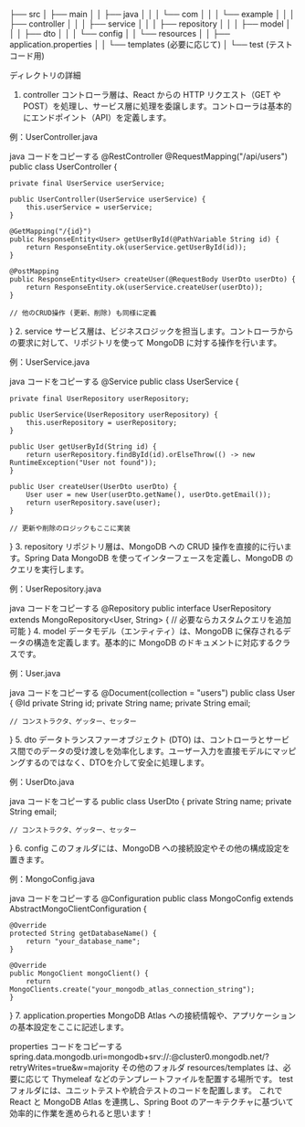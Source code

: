 ├── src
│   ├── main
│   │   ├── java
│   │   │   └── com
│   │   │       └── example
│   │   │           ├── controller
│   │   │           ├── service
│   │   │           ├── repository
│   │   │           ├── model
│   │   │           ├── dto
│   │   │           └── config
│   │   └── resources
│   │       ├── application.properties
│   │       └── templates (必要に応じて)
│   └── test (テストコード用)


ディレクトリの詳細
1. controller
   コントローラ層は、React からの HTTP リクエスト（GET や POST）を処理し、サービス層に処理を委譲します。コントローラは基本的にエンドポイント（API）を定義します。

例：UserController.java

java
コードをコピーする
@RestController
@RequestMapping("/api/users")
public class UserController {

    private final UserService userService;

    public UserController(UserService userService) {
        this.userService = userService;
    }

    @GetMapping("/{id}")
    public ResponseEntity<User> getUserById(@PathVariable String id) {
        return ResponseEntity.ok(userService.getUserById(id));
    }

    @PostMapping
    public ResponseEntity<User> createUser(@RequestBody UserDto userDto) {
        return ResponseEntity.ok(userService.createUser(userDto));
    }
    
    // 他のCRUD操作 (更新、削除) も同様に定義
}
2. service
   サービス層は、ビジネスロジックを担当します。コントローラからの要求に対して、リポジトリを使って MongoDB に対する操作を行います。

例：UserService.java

java
コードをコピーする
@Service
public class UserService {

    private final UserRepository userRepository;

    public UserService(UserRepository userRepository) {
        this.userRepository = userRepository;
    }

    public User getUserById(String id) {
        return userRepository.findById(id).orElseThrow(() -> new RuntimeException("User not found"));
    }

    public User createUser(UserDto userDto) {
        User user = new User(userDto.getName(), userDto.getEmail());
        return userRepository.save(user);
    }
    
    // 更新や削除のロジックもここに実装
}
3. repository
   リポジトリ層は、MongoDB への CRUD 操作を直接的に行います。Spring Data MongoDB を使ってインターフェースを定義し、MongoDB のクエリを実行します。

例：UserRepository.java

java
コードをコピーする
@Repository
public interface UserRepository extends MongoRepository<User, String> {
// 必要ならカスタムクエリを追加可能
}
4. model
   データモデル（エンティティ）は、MongoDB に保存されるデータの構造を定義します。基本的に MongoDB のドキュメントに対応するクラスです。

例：User.java

java
コードをコピーする
@Document(collection = "users")
public class User {
@Id
private String id;
private String name;
private String email;

    // コンストラクタ、ゲッター、セッター
}
5. dto
   データトランスファーオブジェクト (DTO) は、コントローラとサービス間でのデータの受け渡しを効率化します。ユーザー入力を直接モデルにマッピングするのではなく、DTOを介して安全に処理します。

例：UserDto.java

java
コードをコピーする
public class UserDto {
private String name;
private String email;

    // コンストラクタ、ゲッター、セッター
}
6. config
   このフォルダには、MongoDB への接続設定やその他の構成設定を置きます。

例：MongoConfig.java

java
コードをコピーする
@Configuration
public class MongoConfig extends AbstractMongoClientConfiguration {

    @Override
    protected String getDatabaseName() {
        return "your_database_name";
    }

    @Override
    public MongoClient mongoClient() {
        return MongoClients.create("your_mongodb_atlas_connection_string");
    }
}
7. application.properties
   MongoDB Atlas への接続情報や、アプリケーションの基本設定をここに記述します。

properties
コードをコピーする
spring.data.mongodb.uri=mongodb+srv://<username>:<password>@cluster0.mongodb.net/<database>?retryWrites=true&w=majority
その他のフォルダ
resources/templates は、必要に応じて Thymeleaf などのテンプレートファイルを配置する場所です。
test フォルダには、ユニットテストや統合テストのコードを配置します。
これで React と MongoDB Atlas を連携し、Spring Boot のアーキテクチャに基づいて効率的に作業を進められると思います！